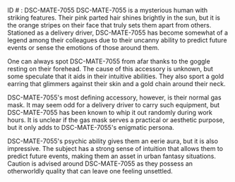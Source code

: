 ID # : DSC-MATE-7055
DSC-MATE-7055 is a mysterious human with striking features. Their pink parted hair shines brightly in the sun, but it is the orange stripes on their face that truly sets them apart from others. Stationed as a delivery driver, DSC-MATE-7055 has become somewhat of a legend among their colleagues due to their uncanny ability to predict future events or sense the emotions of those around them. 

One can always spot DSC-MATE-7055 from afar thanks to the goggle resting on their forehead. The cause of this accessory is unknown, but some speculate that it aids in their intuitive abilities. They also sport a gold earring that glimmers against their skin and a gold chain around their neck.

DSC-MATE-7055's most defining accessory, however, is their normal gas mask. It may seem odd for a delivery driver to carry such equipment, but DSC-MATE-7055 has been known to whip it out randomly during work hours. It is unclear if the gas mask serves a practical or aesthetic purpose, but it only adds to DSC-MATE-7055's enigmatic persona.

DSC-MATE-7055's psychic ability gives them an eerie aura, but it is also impressive. The subject has a strong sense of intuition that allows them to predict future events, making them an asset in urban fantasy situations. Caution is advised around DSC-MATE-7055 as they possess an otherworldly quality that can leave one feeling unsettled.